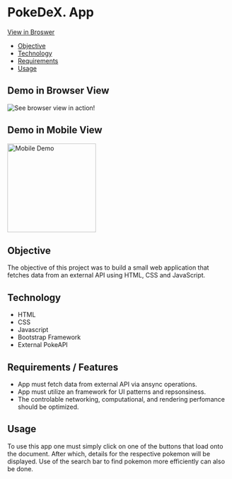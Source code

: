 # PokeDeX. App

[View in Broswer](https://marquezmoore.github.io/Pokemon_API_APP/)

- [Objective](#Objective)
- [Technology](#Tech-Stack)
- [Requirements](#Requirements)
- [Usage](#Usage)

## Demo in Browser View
![See browser view in action!](./assets/live-demo.gif)
## Demo in Mobile View
<img src="./assets/pokemonMobile.gif" alt="Mobile Demo" width="200">
<!-- ![See mobile view in action!](./assets/pokemonMobile.gif) -->


## Objective
The objective of this project was to build a small web application that fetches data from an external API using HTML, CSS and JavaScript.
## Technology
- HTML
- CSS
- Javascript
- Bootstrap Framework
- External PokeAPI 

## Requirements / Features
- App must fetch data from external API via ansync operations.
- App must utilize an framework for UI patterns and repsonsiness.
- The controlable networking, computational, and rendering perfomance should be optimized. 
## Usage
To use this app one must simply click on one of the buttons that load onto the document. After which, details for the respective pokemon will be displayed. 
Use of the search bar to find pokemon more efficiently can also be done.



